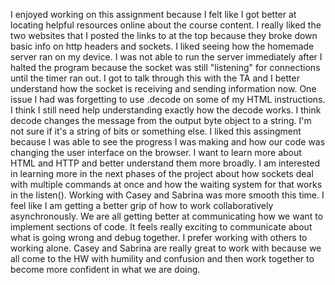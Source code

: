   I enjoyed working on this assignment because I felt like I got better at locating helpful resources online about the course content. I really liked the two websites that I posted the links to at the top because they broke down basic info on http headers and sockets. I liked seeing how the homemade server ran on my device. I was not able to run the server immediately after I halted the program because the socket was still "listening" for connections until the timer ran out. I got to talk through this with the TA and I better understand how the socket is receiving and sending information now. 
One issue I had was forgetting to use .decode on some of my HTML instructions. I think I still need help understanding exactly how the decode works. I think decode changes the message from the output byte object to a string. I'm not sure if it's a string of bits or something else. 
  I liked this assingment because I was able to see the progress I was making and how our code was changing the user interface on the browser. I want to learn more about HTML and HTTP and better understand them more broadly. I am interested in learning more in the next phases of the project about how sockets deal with multiple commands at once and how the waiting system for that works in the listen(). 
  Working with Casey and Sabrina was more smooth this time. I feel like I am getting a better grip of how to work collaboratively asynchronously. We are all getting better at communicating how we want to implement sections of code. It feels really exciting to communicate about what is going wrong and debug together. I prefer working with others to working alone. Casey and Sabrina are really great to work with because we all come to the HW with humility and confusion and then work together to become more confident in what we are doing. 

